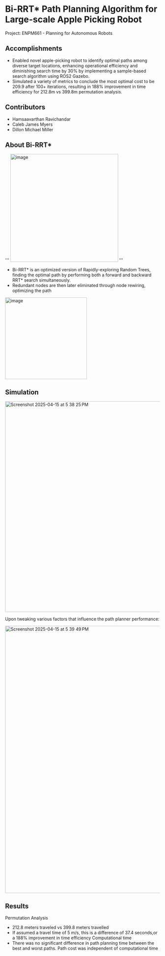# Bi-RRT* Path Planning Algorithm for Large-scale Apple Picking Robot
Project: ENPM661 - Planning for Autonomous Robots


## Accomplishments
* Enabled novel apple-picking robot to identify optimal paths among diverse target locations, enhancing operational efficiency and diminishing search time by 30% by implementing a sample-based search algorithm using ROS2 Gazebo.
* Simulated a variety of metrics to conclude the most optimal cost to be 209.9 after 100+ iterations, resulting in 188% improvement in time efficiency for 212.8m vs 399.8m permutation analysis.

## Contributors
* Hamsaavarthan Ravichandar
* Caleb James Myers
* Dillon Michael Miller

## About Bi-RRT*
'''
<img width="351" alt="image" src="https://github.com/user-attachments/assets/6dda9be5-33cf-44f2-95bd-3048770f3f3a" />
'''
* Bi-RRT* is an optimized version of Rapidly-exploring Random Trees, finding the optimal path by performing both a forward and backward RRT* search simultaneously.
* Redundant nodes are then later eliminated through node rewiring, optimizing the path

<img width="266" alt="image" src="https://github.com/user-attachments/assets/354d6290-00da-4822-9dc8-67a28bfe9156" />


## Simulation
<img width="686" alt="Screenshot 2025-04-15 at 5 38 25 PM" src="https://github.com/user-attachments/assets/9268ab1e-fc39-4243-844b-284b410e570d" />


Upon tweaking various factors that influence the path planner performance:

<img width="870" alt="Screenshot 2025-04-15 at 5 39 49 PM" src="https://github.com/user-attachments/assets/4c213e64-3c36-4175-b107-752d7f3ae716" />


## Results
Permutation Analysis
*   212.8 meters traveled vs 399.8 meters travelled
*   If assumed a travel time of 5 m/s, this is a difference of 37.4 seconds,or a 188% improvement in time efficiency
Computational time
* There was no significant difference in path planning time between the best and worst paths. Path cost was independent of computational time


